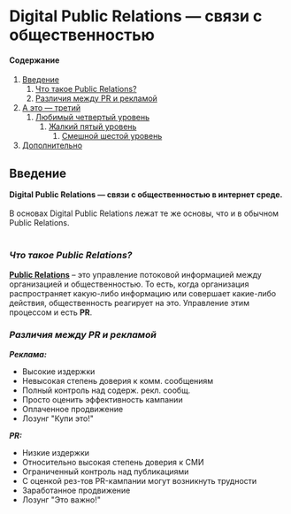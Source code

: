 # Digital Public Relations — связи с общественностью

<h4>Содержание</h4>
<ol>
  <li><a href="#Введение">Введение</a>
    <ol>
      <li><a href="#Что такое Public Relations?">Что такое Public Relations?</a></li>
      <li><a href="#Различия между PR и рекламой">Различия между PR и рекламой</a></li>
    </ol>
  </li>
  <li><a href="#">А это — третий</a>
    <ol>
      <li><a href="#">Любимый четвертый уровень</a>
        <ol>
          <li><a href="#">Жалкий пятый уровень</a>
            <ol>
              <li><a href="#">Смешной шестой уровень</a></li>
            </ol>
          </li>
        </ol>
      </li>
    </ol>
  </li>
  <li><a href="#Дополнительно">Дополнительно</a></li>
</ol>

## Введение
**Digital Public Relations — связи с общественностью в интернет среде.** <br> <br>
В основах Digital Public Relations лежат те же основы, что и в обычном Public Relations. <br> <br>

### ***Что такое Public Relations?***

[**Public Relations**](https://ru.wikipedia.org/wiki/%D0%A1%D0%B2%D1%8F%D0%B7%D0%B8_%D1%81_%D0%BE%D0%B1%D1%89%D0%B5%D1%81%D1%82%D0%B2%D0%B5%D0%BD%D0%BD%D0%BE%D1%81%D1%82%D1%8C%D1%8E) – это управление потоковой информацией между организацией и общественностью. 
То есть, когда организация распространяет какую-либо информацию или совершает какие-либо действия, общественность реагирует на это. Управление этим процессом и есть **PR**.

### ***Различия между PR и рекламой***

***Реклама:***
- Высокие издержки
- Невысокая степень доверия к комм. сообщениям
- Полный контроль над содерж. рекл. сообщ.
- Просто оценить эффективность кампании
- Оплаченное продвижение
- Лозунг "Купи это!"

***PR:***
- Низкие издержки
- Относительно высокая степень доверия к СМИ
- Ограниченный контроль над публикациями
- С оценкой рез-тов PR-кампании могут возникнуть трудности
- Заработанное продвижение
- Лозунг "Это важно!"
